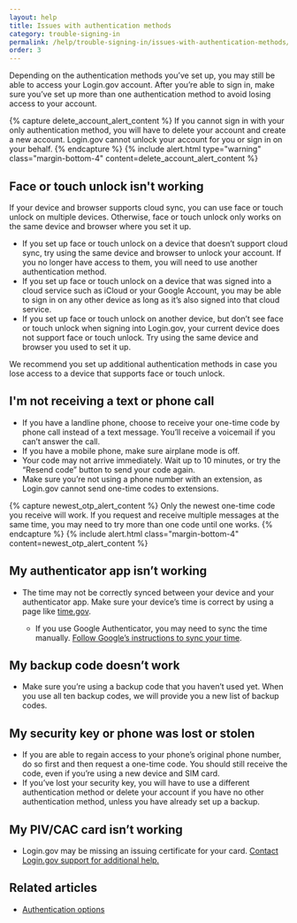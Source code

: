 ```yaml
---
layout: help
title: Issues with authentication methods
category: trouble-signing-in
permalink: /help/trouble-signing-in/issues-with-authentication-methods/
order: 3
---
```


Depending on the authentication methods you’ve set up, you may still be able to access your Login.gov account. After you’re able to sign in, make sure you’ve set up more than one authentication method to avoid losing access to your account.

{% capture delete_account_alert_content %}
If you cannot sign in with your only authentication method, you will have to delete your account and create a new account. Login.gov cannot unlock your account for you or sign in on your behalf.
{% endcapture %}
{% include alert.html type="warning" class="margin-bottom-4" content=delete_account_alert_content %}

## Face or touch unlock isn't working

If your device and browser supports cloud sync, you can use face or touch unlock on multiple devices. Otherwise, face or touch unlock only works on the same device and browser where you set it up.

* If you set up face or touch unlock on a device that doesn’t support cloud sync, try using the same device and browser to unlock your account. If you no longer have access to them, you will need to use another authentication method.
* If you set up face or touch unlock on a device that was signed into a cloud service such as iCloud or your Google Account, you may be able to sign in on any other device as long as it’s also signed into that cloud service.
* If you set up face or touch unlock on another device, but don’t see face or touch unlock when signing into Login.gov, your current device does not support face or touch unlock. Try using the same device and browser you used to set it up.

We recommend you set up additional authentication methods in case you lose access to a device that supports face or touch unlock.

## I'm not receiving a text or phone call

* If you have a landline phone, choose to receive your one-time code by phone call instead of a text message. You’ll receive a voicemail if you can’t answer the call.
* If you have a mobile phone, make sure airplane mode is off.
* Your code may not arrive immediately. Wait up to 10 minutes, or try the “Resend code” button to send your code again.
* Make sure you’re not using a phone number with an extension, as Login.gov cannot send one-time codes to extensions.

{% capture newest_otp_alert_content %}
Only the newest one-time code you receive will work. If you request and receive multiple messages at the same time, you may need to try more than one code until one works.
{% endcapture %}
{% include alert.html class="margin-bottom-4" content=newest_otp_alert_content %}

## My authenticator app isn’t working

* The time may not be correctly synced between your device and your authenticator app. Make sure your device’s time is correct by using a page like [time.gov](https://www.time.gov/).

    * If you use Google Authenticator, you may need to sync the time manually. [Follow Google’s instructions to sync your time](https://support.google.com/accounts/answer/185834?hl=en).

## My backup code doesn’t work

* Make sure you’re using a backup code that you haven’t used yet. When you use all ten backup codes, we will provide you a new list of backup codes.

## My security key or phone was lost or stolen

* If you are able to regain access to your phone’s original phone number, do so first and then request a one-time code. You should still receive the code, even if you’re using a new device and SIM card.
* If you’ve lost your security key, you will have to use a different authentication method or delete your account if you have no other authentication method, unless you have already set up a backup.

## My PIV/CAC card isn’t working
* Login.gov may be missing an issuing certificate for your card. [Contact Login.gov support for additional help.](https://login.gov/contact/)

## Related articles

* [Authentication options](/help/get-started/authentication-methods/)
